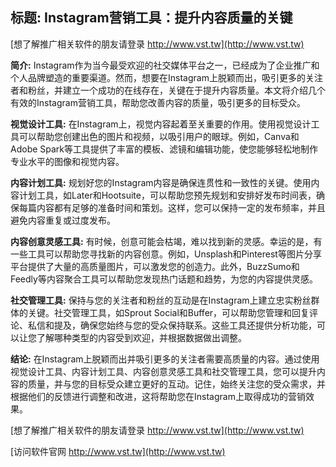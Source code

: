 ## **标题: Instagram营销工具：提升内容质量的关键**

[想了解推广相关软件的朋友请登录 http://www.vst.tw](http://www.vst.tw)

**简介:**
Instagram作为当今最受欢迎的社交媒体平台之一，已经成为了企业推广和个人品牌塑造的重要渠道。然而，想要在Instagram上脱颖而出，吸引更多的关注者和粉丝，并建立一个成功的在线存在，关键在于提升内容质量。本文将介绍几个有效的Instagram营销工具，帮助您改善内容的质量，吸引更多的目标受众。

**视觉设计工具:**
在Instagram上，视觉内容起着至关重要的作用。使用视觉设计工具可以帮助您创建出色的图片和视频，以吸引用户的眼球。例如，Canva和Adobe Spark等工具提供了丰富的模板、滤镜和编辑功能，使您能够轻松地制作专业水平的图像和视觉内容。

**内容计划工具:**
规划好您的Instagram内容是确保连贯性和一致性的关键。使用内容计划工具，如Later和Hootsuite，可以帮助您预先规划和安排好发布时间表，确保每篇内容都有足够的准备时间和策划。这样，您可以保持一定的发布频率，并且避免内容重复或过度发布。

**内容创意灵感工具:**
有时候，创意可能会枯竭，难以找到新的灵感。幸运的是，有一些工具可以帮助您寻找新的内容创意。例如，Unsplash和Pinterest等图片分享平台提供了大量的高质量图片，可以激发您的创造力。此外，BuzzSumo和Feedly等内容聚合工具可以帮助您发现热门话题和趋势，为您的内容提供灵感。

**社交管理工具:**
保持与您的关注者和粉丝的互动是在Instagram上建立忠实粉丝群体的关键。社交管理工具，如Sprout Social和Buffer，可以帮助您管理和回复评论、私信和提及，确保您始终与您的受众保持联系。这些工具还提供分析功能，可以让您了解哪种类型的内容受到欢迎，并根据数据做出调整。

**结论:**
在Instagram上脱颖而出并吸引更多的关注者需要高质量的内容。通过使用视觉设计工具、内容计划工具、内容创意灵感工具和社交管理工具，您可以提升内容的质量，并与您的目标受众建立更好的互动。记住，始终关注您的受众需求，并根据他们的反馈进行调整和改进，这将帮助您在Instagram上取得成功的营销效果。

[想了解推广相关软件的朋友请登录 http://www.vst.tw](http://www.vst.tw)


[访问软件官网 http://www.vst.tw](http://www.vst.tw)
